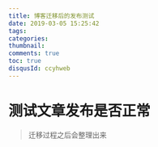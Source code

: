 ```yaml
---
title: 博客迁移后的发布测试
date: 2019-03-05 15:25:42
tags: 
categories:  
thumbnail: 
comments: true
toc: true
disqusId: ccyhweb
---
```

# 测试文章发布是否正常



> 迁移过程之后会整理出来
<!-- more -->
